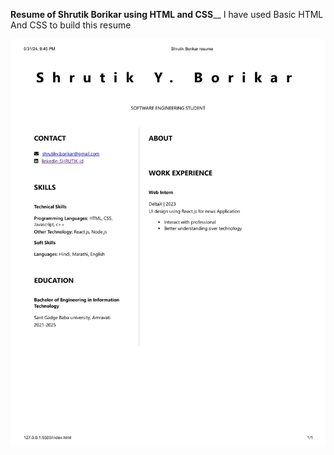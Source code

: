 **Resume of Shrutik Borikar using HTML and CSS**__
I  have used Basic HTML And CSS to build this resume

![alt text](https://github.com/shrutik29/workshop-resume/blob/main/workshop-resume_page-0001.jpg?raw=true)
